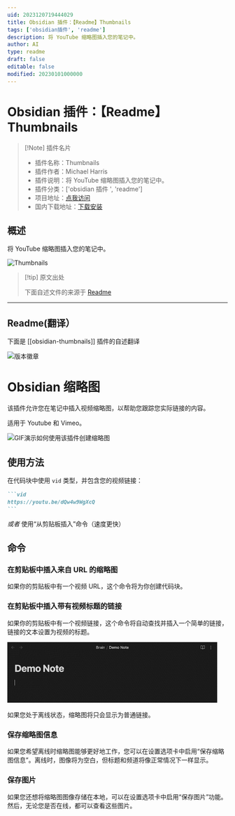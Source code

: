 ```yaml
---
uid: 2023120719444029
title: Obsidian 插件：【Readme】Thumbnails
tags: ['obsidian插件', 'readme']
description: 将 YouTube 缩略图插入您的笔记中。
author: AI
type: readme
draft: false
editable: false
modified: 20230101000000
---
```


# Obsidian 插件：【Readme】Thumbnails

> [!Note] 插件名片
> - 插件名称：Thumbnails
> - 插件作者：Michael Harris
> - 插件说明：将 YouTube 缩略图插入您的笔记中。
> - 插件分类：['obsidian 插件 ', 'readme']
> - 项目地址：[点我访问](https://github.com/Meikul/obsidian-thumbnails)
> - 国内下载地址：[下载安装](https://pkmer.cn/products/plugin/pluginMarket/?obsidian-thumbnails)

## 概述

将 YouTube 缩略图插入您的笔记中。

![Thumbnails](https://cdn.pkmer.cn/covers/obsidian-thumbnails.gif)

> [!tip] 原文出处
>
>下面自述文件的来源于 [Readme](https://ghproxy.net/https://raw.githubusercontent.com/Meikul/obsidian-thumbnails/master/README.md)
>

---

## Readme(翻译）

下面是 [[obsidian-thumbnails]] 插件的自述翻译

![版本徽章](https://img.shields.io/github/v/release/Meikul/obsidian-thumbnails)

<!--![下载徽章](https://img.shields.io/github/downloads/Meikul/obsidian-thumbnails/total.svg)-->

# Obsidian 缩略图

该插件允许您在笔记中插入视频缩略图，以帮助您跟踪您实际链接的内容。

适用于 Youtube 和 Vimeo。

![GIF演示如何使用该插件创建缩略图](https://cdn.pkmer.cn/covers/obsidian-thumbnails_1_2.gif)

## 使用方法

在代码块中使用 `vid` 类型，并包含您的视频链接：

````markdown
```vid
https://youtu.be/dQw4w9WgXcQ
```
````

*或者* 使用“从剪贴板插入”命令（速度更快）

## 命令

### 在剪贴板中插入来自 URL 的缩略图

如果你的剪贴板中有一个视频 URL，这个命令将为你创建代码块。

### 在剪贴板中插入带有视频标题的链接

如果你的剪贴板中有一个视频链接，这个命令将自动查找并插入一个简单的链接，链接的文本设置为视频的标题。

<img src="https://raw.githubusercontent.com/Meikul/obsidian-thumbnails/master/demo_images/title_link_demo.gif" alt="演示插入带有标题的链接的GIF" width="480">

如果您处于离线状态，缩略图将只会显示为普通链接。

### **保存缩略图信息**

如果您希望离线时缩略图能够更好地工作，您可以在设置选项卡中启用“保存缩略图信息”。离线时，图像将为空白，但标题和频道将像正常情况下一样显示。

### **保存图片**

如果您还想将缩略图图像存储在本地，可以在设置选项卡中启用“保存图片”功能。然后，无论您是否在线，都可以查看这些图片。
